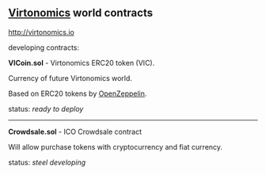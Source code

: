 
## [Virtonomics](https://virtonomics.com) world contracts

http://virtonomics.io

developing contracts:

**VICoin.sol** - Virtonomics ERC20 token (VIC).

Currency of future Virtonomics world.

Based on ERC20 tokens by [OpenZeppelin](https://github.com/OpenZeppelin/zeppelin-solidity).

status: _ready to deploy_

---
**Crowdsale.sol** - ICO Crowdsale contract

Will allow purchase tokens with cryptocurrency and fiat currency.

status: _steel developing_
